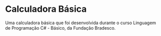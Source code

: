 # Calculadora Básica

Uma calculadora básica que foi desenvolvida durante o curso Linguagem de Programação C# - Básico, da Fundação Bradesco.
